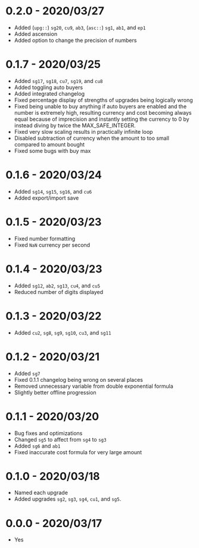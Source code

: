 # 0.2.0 - 2020/03/27
* Added (`upg::`) `sg20`, `cu9`, `ab3`, (`asc::`) `sg1`, `ab1`, and `ep1`
* Added ascension
* Added option to change the precision of numbers

# 0.1.7 - 2020/03/25
* Added `sg17`, `sg18`, `cu7`, `sg19`, and `cu8`
* Added toggling auto buyers
* Added integrated changelog
* Fixed percentage display of strengths of upgrades being logically wrong
* Fixed being unable to buy anything if auto buyers are enabled and the number is extremely high, resulting currency and cost becoming always equal because of imprecision and instantly setting the currency to 0 by instead diving by twice the MAX_SAFE_INTEGER.
* Fixed very slow scaling results in practically infinite loop
* Disabled subtraction of currency when the amount to too small compared to amount bought
* Fixed some bugs with buy max

# 0.1.6 - 2020/03/24
* Added `sg14`, `sg15`, `sg16`, and `cu6`
* Added export/import save

# 0.1.5 - 2020/03/23
* Fixed number formatting
* Fixed `NaN` currency per second

# 0.1.4 - 2020/03/23
* Added `sg12`, `ab2`, `sg13`, `cu4`, and `cu5`
* Reduced number of digits displayed

# 0.1.3 - 2020/03/22
* Added `cu2`, `sg8`, `sg9`, `sg10`, `cu3`, and `sg11`

# 0.1.2 - 2020/03/21
* Added `sg7`
* Fixed 0.1.1 changelog being wrong on several places
* Removed unnecessary variable from double exponential formula
* Slightly better offline progression

# 0.1.1 - 2020/03/20
* Bug fixes and optimizations
* Changed `sg5` to affect from `sg4` to `sg3`
* Added `sg6` and `ab1`
* Fixed inaccurate cost formula for very large amount

# 0.1.0 - 2020/03/18
* Named each upgrade
* Added upgrades `sg2`, `sg3`, `sg4`, `cu1`, and `sg5`.

# 0.0.0 - 2020/03/17
* Yes